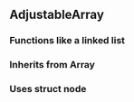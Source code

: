 ## AdjustableArray 
### Functions like a linked list   
### Inherits from Array  
### Uses struct node
